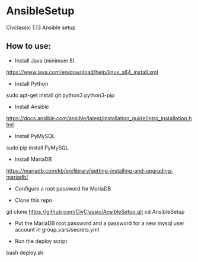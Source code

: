 # AnsibleSetup
Civclassic 1.13 Ansible setup

## How to use:

- Install Java (minimum 8)

https://www.java.com/en/download/help/linux_x64_install.xml

- Install Python

sudo apt-get install git python3 python3-pip

- Install Ansible

https://docs.ansible.com/ansible/latest/installation_guide/intro_installation.html

- Install PyMySQL

sudo pip install PyMySQL

- Install MariaDB

https://mariadb.com/kb/en/library/getting-installing-and-upgrading-mariadb/

- Configure a root password for MariaDB

- Clone this repo

git clone https://github.com/CivClassic/AnsibleSetup.git
cd AnsibleSetup

- Put the MariaDB root password and a password for a new mysql user account in group_vars/secrets.yml

- Run the deploy script

bash deploy.sh
